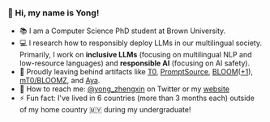 ### 👋  Hi, my name is Yong!

- 📚 I am a Computer Science PhD student at Brown University. 
- 💻 I research how to responsibly deploy LLMs in our multilingual society. Primarily, I work on **inclusive LLMs** (focusing on multilingual NLP and low-resource languages) and **responsible AI** (focusing on AI safety).
- 🤖 Proudly leaving behind artifacts like [T0](https://arxiv.org/abs/2110.08207), [PromptSource](https://arxiv.org/abs/2202.01279), [BLOOM](https://arxiv.org/abs/2211.05100)([+1](https://arxiv.org/abs/2212.09535)), [mT0/BLOOMZ](https://arxiv.org/abs/2211.01786), and [Aya](https://txt.cohere.com/aya-multilingual/).
- 🔗 How to reach me: [@yong_zhengxin](https://twitter.com/yong_zhengxin) on Twitter or my [website](http://yongzx.github.io/)
- ⚡ Fun fact: I've lived in 6 countries (more than 3 months each) outside of my home country 🇲🇾 during my undergraduate!
